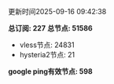 更新时间2025-09-16 09:42:38

**总订阅: 227**
**总节点: 51586**
- vless节点: 24831
- hysteria2节点: 21

**google ping有效节点: 598**
